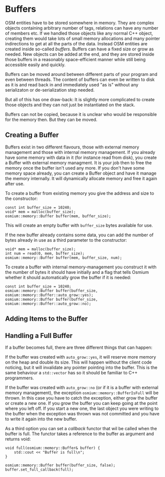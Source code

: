 # Buffers

OSM entities have to be stored somewhere in memory. They are complex objects
containing arbitrary number of tags, relations can have any number of members
etc. If we handled those objects like any normal C++ object, creating them
would take lots of small memory allocations and many pointer indirections to
get at all the parts of the data. Instead OSM entities are created inside
so-called *buffers*. Buffers can have a fixed size or grow as needed. New objects
can be added at the end, and they are stored inside those buffers in a reasonably
space-efficient manner while still being accessible easily and quickly.

Buffers can be moved around between different parts of your program and even
between threads. The content of buffers can even be written to disk as it is
and read back in and immediately used "as is" without any serializaton or
de-serialization step needed.

But all of this has one draw-back: It is slightly more complicated to create
those objects and they can not just be instantiated on the stack.

Buffers can not be copied, because it is unclear who would be responsible for
the memory then. But they can be moved.

## Creating a Buffer

Buffers exist in two different flavours, those with external memory management
and those with internal memory management. If you already have some memory with
data in it (for instance read from disk), you create a Buffer with external
memory managment. It is your job then to free the memory once the buffer isn't
used any more. If you don't have some memory space already, you can create a
Buffer object and have it manage the memory internally. It will dynamically
allocate memory and free it again after use.

To create a buffer from existing memory you give the address and size to the
constructor:

~~~{.cpp}
const int buffer_size = 10240;
void* mem = malloc(buffer_size);
osmium::memory::Buffer buffer(mem, buffer_size);
~~~

This will create an empty buffer with `buffer_size` bytes available for use.

If the new buffer already contains some data, you can add the number of bytes
already in use as a third parameter to the constructor:

~~~{.cpp}
void* mem = malloc(buffer_size);
int num = read(0, mem, buffer_size);
osmium::memory::Buffer buffer(mem, buffer_size, num);
~~~

To create a buffer with internal memory-management you construct it with the
number of bytes it should have initially and a flag that tells Osmium whether
it should automatically grow the buffer if it is needed:

~~~{.cpp}
const int buffer_size = 10240;
osmium::memory::Buffer buffer(buffer_size, osmium::memory::Buffer::auto_grow::yes);
osmium::memory::Buffer buffer(buffer_size, osmium::memory::Buffer::auto_grow::no);
~~~

## Adding Items to the Buffer

## Handling a Full Buffer

If a buffer becomes full, there are three different things that can happen:

If the buffer was created with `auto_grow::yes`, it will reserve more memory
on the heap and double its size. This will happen without the client code
noticing, but it will invalidate any pointer pointing into the buffer. This
is the same behaviour a `std::vector` has so it should be familiar to C++
programmers.

If the buffer was created with `auto_grow::no` (or if it is a buffer with
external memory management), the exception `osmium::memory::BufferIsFull` will
be thrown. In this case you have to catch the exception, either grow the buffer
or create a new one. If you grow the buffer you can keep going at the point
where you left off. If you start a new one, the last object you were writing to
the buffer when the exception was thrown was not committed and you have to
write it again into the new buffer.

As a third option you can set a *callback* functor that wil be called when
the buffer is full. The functor takes a reference to the buffer as argument
and returns void:

~~~{.cpp}
void full(osmium::memory::Buffer& buffer) {
    std::cout << "Buffer is full\n";
}

osmium::memory::Buffer buffer(buffer_size, false);
buffer.set_full_callback(full);
~~~



